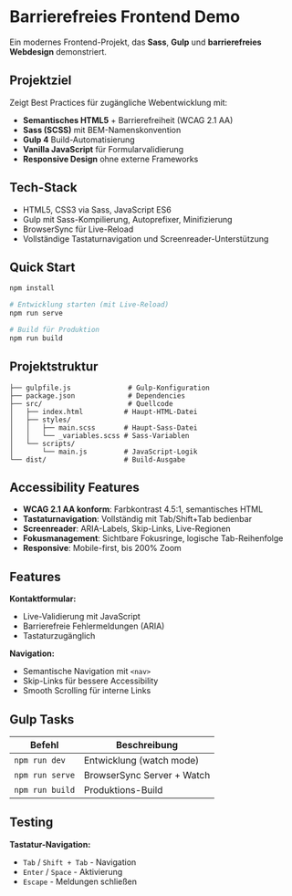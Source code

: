 # Barrierefreies Frontend Demo

Ein modernes Frontend-Projekt, das **Sass**, **Gulp** und **barrierefreies Webdesign** demonstriert.

## Projektziel

Zeigt Best Practices für zugängliche Webentwicklung mit:
- **Semantisches HTML5** + Barrierefreiheit (WCAG 2.1 AA)
- **Sass (SCSS)** mit BEM-Namenskonvention  
- **Gulp 4** Build-Automatisierung
- **Vanilla JavaScript** für Formularvalidierung
- **Responsive Design** ohne externe Frameworks

## Tech-Stack

- HTML5, CSS3 via Sass, JavaScript ES6
- Gulp mit Sass-Kompilierung, Autoprefixer, Minifizierung
- BrowserSync für Live-Reload
- Vollständige Tastaturnavigation und Screenreader-Unterstützung

## Quick Start

```bash
npm install

# Entwicklung starten (mit Live-Reload)
npm run serve

# Build für Produktion
npm run build
```

## Projektstruktur

```
├── gulpfile.js              # Gulp-Konfiguration
├── package.json             # Dependencies
├── src/                     # Quellcode
│   ├── index.html          # Haupt-HTML-Datei
│   ├── styles/
│   │   ├── main.scss       # Haupt-Sass-Datei
│   │   └── _variables.scss # Sass-Variablen
│   └── scripts/
│       └── main.js         # JavaScript-Logik
└── dist/                   # Build-Ausgabe
```

## Accessibility Features

- **WCAG 2.1 AA konform**: Farbkontrast 4.5:1, semantisches HTML
- **Tastaturnavigation**: Vollständig mit Tab/Shift+Tab bedienbar
- **Screenreader**: ARIA-Labels, Skip-Links, Live-Regionen
- **Fokusmanagement**: Sichtbare Fokusringe, logische Tab-Reihenfolge
- **Responsive**: Mobile-first, bis 200% Zoom

## Features

**Kontaktformular:**
- Live-Validierung mit JavaScript
- Barrierefreie Fehlermeldungen (ARIA)
- Tastaturzugänglich

**Navigation:**
- Semantische Navigation mit `<nav>`
- Skip-Links für bessere Accessibility
- Smooth Scrolling für interne Links

## Gulp Tasks

| Befehl | Beschreibung |
|--------|-------------|
| `npm run dev` | Entwicklung (watch mode) |
| `npm run serve` | BrowserSync Server + Watch |
| `npm run build` | Produktions-Build |

## Testing

**Tastatur-Navigation:**
- `Tab` / `Shift + Tab` - Navigation
- `Enter` / `Space` - Aktivierung
- `Escape` - Meldungen schließen
